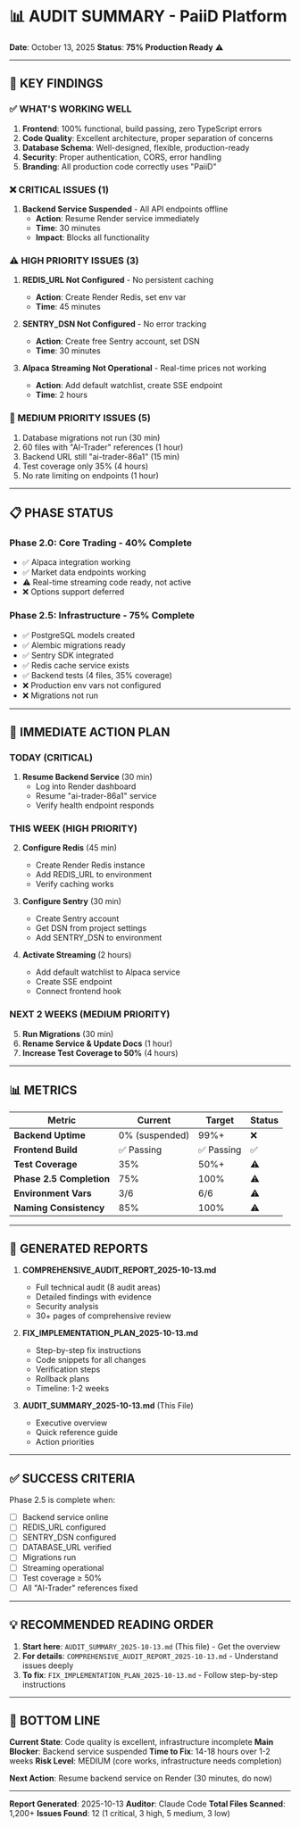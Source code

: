 # 📊 AUDIT SUMMARY - PaiiD Platform
**Date**: October 13, 2025
**Status**: **75% Production Ready** ⚠️

---

## 🎯 KEY FINDINGS

### ✅ WHAT'S WORKING WELL
1. **Frontend**: 100% functional, build passing, zero TypeScript errors
2. **Code Quality**: Excellent architecture, proper separation of concerns
3. **Database Schema**: Well-designed, flexible, production-ready
4. **Security**: Proper authentication, CORS, error handling
5. **Branding**: All production code correctly uses "PaiiD"

### ❌ CRITICAL ISSUES (1)
1. **Backend Service Suspended** - All API endpoints offline
   - **Action**: Resume Render service immediately
   - **Time**: 30 minutes
   - **Impact**: Blocks all functionality

### ⚠️ HIGH PRIORITY ISSUES (3)
1. **REDIS_URL Not Configured** - No persistent caching
   - **Action**: Create Render Redis, set env var
   - **Time**: 45 minutes

2. **SENTRY_DSN Not Configured** - No error tracking
   - **Action**: Create free Sentry account, set DSN
   - **Time**: 30 minutes

3. **Alpaca Streaming Not Operational** - Real-time prices not working
   - **Action**: Add default watchlist, create SSE endpoint
   - **Time**: 2 hours

### 🔵 MEDIUM PRIORITY ISSUES (5)
1. Database migrations not run (30 min)
2. 60 files with "AI-Trader" references (1 hour)
3. Backend URL still "ai-trader-86a1" (15 min)
4. Test coverage only 35% (4 hours)
5. No rate limiting on endpoints (1 hour)

---

## 📋 PHASE STATUS

### Phase 2.0: Core Trading - **40% Complete**
- ✅ Alpaca integration working
- ✅ Market data endpoints working
- ⚠️ Real-time streaming code ready, not active
- ❌ Options support deferred

### Phase 2.5: Infrastructure - **75% Complete**
- ✅ PostgreSQL models created
- ✅ Alembic migrations ready
- ✅ Sentry SDK integrated
- ✅ Redis cache service exists
- ✅ Backend tests (4 files, 35% coverage)
- ❌ Production env vars not configured
- ❌ Migrations not run

---

## 🚀 IMMEDIATE ACTION PLAN

### TODAY (CRITICAL)
1. **Resume Backend Service** (30 min)
   - Log into Render dashboard
   - Resume "ai-trader-86a1" service
   - Verify health endpoint responds

### THIS WEEK (HIGH PRIORITY)
2. **Configure Redis** (45 min)
   - Create Render Redis instance
   - Add REDIS_URL to environment
   - Verify caching works

3. **Configure Sentry** (30 min)
   - Create Sentry account
   - Get DSN from project settings
   - Add SENTRY_DSN to environment

4. **Activate Streaming** (2 hours)
   - Add default watchlist to Alpaca service
   - Create SSE endpoint
   - Connect frontend hook

### NEXT 2 WEEKS (MEDIUM PRIORITY)
5. **Run Migrations** (30 min)
6. **Rename Service & Update Docs** (1 hour)
7. **Increase Test Coverage to 50%** (4 hours)

---

## 📊 METRICS

| Metric | Current | Target | Status |
|--------|---------|--------|--------|
| **Backend Uptime** | 0% (suspended) | 99%+ | ❌ |
| **Frontend Build** | ✅ Passing | ✅ Passing | ✅ |
| **Test Coverage** | 35% | 50%+ | ⚠️ |
| **Phase 2.5 Completion** | 75% | 100% | ⚠️ |
| **Environment Vars** | 3/6 | 6/6 | ⚠️ |
| **Naming Consistency** | 85% | 100% | ⚠️ |

---

## 📁 GENERATED REPORTS

1. **COMPREHENSIVE_AUDIT_REPORT_2025-10-13.md**
   - Full technical audit (8 audit areas)
   - Detailed findings with evidence
   - Security analysis
   - 30+ pages of comprehensive review

2. **FIX_IMPLEMENTATION_PLAN_2025-10-13.md**
   - Step-by-step fix instructions
   - Code snippets for all changes
   - Verification steps
   - Rollback plans
   - Timeline: 1-2 weeks

3. **AUDIT_SUMMARY_2025-10-13.md** (This File)
   - Executive overview
   - Quick reference guide
   - Action priorities

---

## ✅ SUCCESS CRITERIA

Phase 2.5 is complete when:
- [ ] Backend service online
- [ ] REDIS_URL configured
- [ ] SENTRY_DSN configured
- [ ] DATABASE_URL verified
- [ ] Migrations run
- [ ] Streaming operational
- [ ] Test coverage ≥ 50%
- [ ] All "AI-Trader" references fixed

---

## 💡 RECOMMENDED READING ORDER

1. **Start here**: `AUDIT_SUMMARY_2025-10-13.md` (This file) - Get the overview
2. **For details**: `COMPREHENSIVE_AUDIT_REPORT_2025-10-13.md` - Understand issues deeply
3. **To fix**: `FIX_IMPLEMENTATION_PLAN_2025-10-13.md` - Follow step-by-step instructions

---

## 🎯 BOTTOM LINE

**Current State**: Code quality is excellent, infrastructure incomplete
**Main Blocker**: Backend service suspended
**Time to Fix**: 14-18 hours over 1-2 weeks
**Risk Level**: MEDIUM (core works, infrastructure needs completion)

**Next Action**: Resume backend service on Render (30 minutes, do now)

---

**Report Generated**: 2025-10-13
**Auditor**: Claude Code
**Total Files Scanned**: 1,200+
**Issues Found**: 12 (1 critical, 3 high, 5 medium, 3 low)

